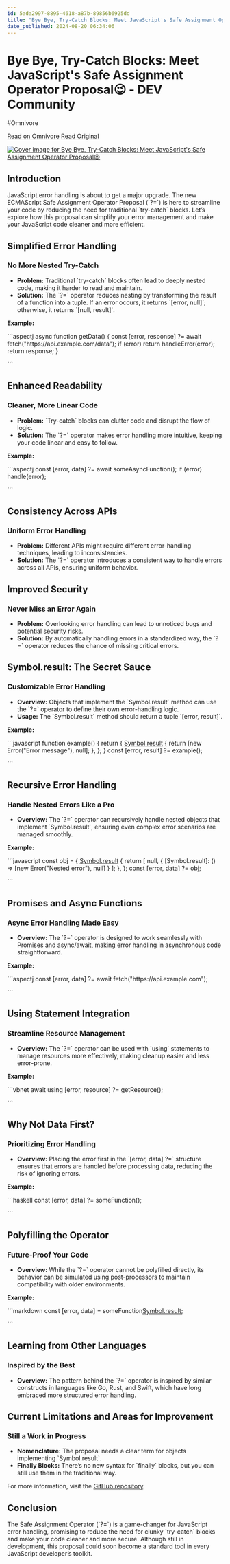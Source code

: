 ```yaml
---
id: 5ada2997-8895-4618-a87b-89856b6925dd
title: "Bye Bye, Try-Catch Blocks: Meet JavaScript's Safe Assignment Operator Proposal😉 - DEV Community"
date_published: 2024-08-20 06:34:06
---
```


# Bye Bye, Try-Catch Blocks: Meet JavaScript's Safe Assignment Operator Proposal😉 - DEV Community
#Omnivore

[Read on Omnivore](https://omnivore.app/me/https-dev-to-dharamgfx-bye-bye-try-catch-blocks-meet-javascripts-19230d3f465)
[Read Original](https://dev.to/dharamgfx/bye-bye-try-catch-blocks-meet-javascripts-safe-assignment-operator-proposal-1j7)



[ ![Cover image for Bye Bye, Try-Catch Blocks: Meet JavaScript&#39;s Safe Assignment Operator Proposal😉](https:&#x2F;&#x2F;proxy-prod.omnivore-image-cache.app&#x2F;1000x420,sOfAJKAYq70zAJxZCw64dbDsPE1XmUP04XpaUj_pHSRY&#x2F;https:&#x2F;&#x2F;media.dev.to&#x2F;cdn-cgi&#x2F;image&#x2F;width&#x3D;1000,height&#x3D;420,fit&#x3D;cover,gravity&#x3D;auto,format&#x3D;auto&#x2F;https%3A%2F%2Fdev-to-uploads.s3.amazonaws.com%2Fuploads%2Farticles%2F2m4efkbmn6t8ciyplclf.png) ](https:&#x2F;&#x2F;media.dev.to&#x2F;cdn-cgi&#x2F;image&#x2F;width&#x3D;1000,height&#x3D;420,fit&#x3D;cover,gravity&#x3D;auto,format&#x3D;auto&#x2F;https%3A%2F%2Fdev-to-uploads.s3.amazonaws.com%2Fuploads%2Farticles%2F2m4efkbmn6t8ciyplclf.png) 

## [ ](#introduction) Introduction

JavaScript error handling is about to get a major upgrade. The new ECMAScript Safe Assignment Operator Proposal (&#x60;?&#x3D;&#x60;) is here to streamline your code by reducing the need for traditional &#x60;try-catch&#x60; blocks. Let’s explore how this proposal can simplify your error management and make your JavaScript code cleaner and more efficient.

## [ ](#simplified-error-handling) Simplified Error Handling

### [ ](#no-more-nested-trycatch) **No More Nested Try-Catch** 

* **Problem:** Traditional &#x60;try-catch&#x60; blocks often lead to deeply nested code, making it harder to read and maintain.
* **Solution:** The &#x60;?&#x3D;&#x60; operator reduces nesting by transforming the result of a function into a tuple. If an error occurs, it returns &#x60;[error, null]&#x60;; otherwise, it returns &#x60;[null, result]&#x60;.

**Example:**  

&#x60;&#x60;&#x60;aspectj
   async function getData() {
     const [error, response] ?&#x3D; await fetch(&quot;https:&#x2F;&#x2F;api.example.com&#x2F;data&quot;);
     if (error) return handleError(error);
     return response;
   }

&#x60;&#x60;&#x60;

## [ ](#enhanced-readability) Enhanced Readability

### [ ](#cleaner-more-linear-code) **Cleaner, More Linear Code** 

* **Problem:** &#x60;Try-catch&#x60; blocks can clutter code and disrupt the flow of logic.
* **Solution:** The &#x60;?&#x3D;&#x60; operator makes error handling more intuitive, keeping your code linear and easy to follow.

**Example:**  

&#x60;&#x60;&#x60;aspectj
   const [error, data] ?&#x3D; await someAsyncFunction();
   if (error) handle(error);

&#x60;&#x60;&#x60;

## [ ](#consistency-across-apis) Consistency Across APIs

### [ ](#uniform-error-handling) **Uniform Error Handling** 

* **Problem:** Different APIs might require different error-handling techniques, leading to inconsistencies.
* **Solution:** The &#x60;?&#x3D;&#x60; operator introduces a consistent way to handle errors across all APIs, ensuring uniform behavior.

## [ ](#improved-security) Improved Security

### [ ](#never-miss-an-error-again) **Never Miss an Error Again** 

* **Problem:** Overlooking error handling can lead to unnoticed bugs and potential security risks.
* **Solution:** By automatically handling errors in a standardized way, the &#x60;?&#x3D;&#x60; operator reduces the chance of missing critical errors.

## [ ](#symbolresult-the-secret-sauce) Symbol.result: The Secret Sauce

### [ ](#customizable-error-handling) **Customizable Error Handling** 

* **Overview:** Objects that implement the &#x60;Symbol.result&#x60; method can use the &#x60;?&#x3D;&#x60; operator to define their own error-handling logic.
* **Usage:** The &#x60;Symbol.result&#x60; method should return a tuple &#x60;[error, result]&#x60;.

**Example:**  

&#x60;&#x60;&#x60;javascript
   function example() {
     return {
       [Symbol.result]() {
         return [new Error(&quot;Error message&quot;), null];
       },
     };
   }
   const [error, result] ?&#x3D; example();

&#x60;&#x60;&#x60;

## [ ](#recursive-error-handling) Recursive Error Handling

### [ ](#handle-nested-errors-like-a-pro) **Handle Nested Errors Like a Pro** 

* **Overview:** The &#x60;?&#x3D;&#x60; operator can recursively handle nested objects that implement &#x60;Symbol.result&#x60;, ensuring even complex error scenarios are managed smoothly.

**Example:**  

&#x60;&#x60;&#x60;javascript
   const obj &#x3D; {
     [Symbol.result]() {
       return [
         null,
         { [Symbol.result]: () &#x3D;&gt; [new Error(&quot;Nested error&quot;), null] }
       ];
     },
   };
   const [error, data] ?&#x3D; obj;

&#x60;&#x60;&#x60;

## [ ](#promises-and-async-functions) Promises and Async Functions

### [ ](#async-error-handling-made-easy) **Async Error Handling Made Easy** 

* **Overview:** The &#x60;?&#x3D;&#x60; operator is designed to work seamlessly with Promises and async&#x2F;await, making error handling in asynchronous code straightforward.

**Example:**  

&#x60;&#x60;&#x60;aspectj
   const [error, data] ?&#x3D; await fetch(&quot;https:&#x2F;&#x2F;api.example.com&quot;);

&#x60;&#x60;&#x60;

## [ ](#using-statement-integration) Using Statement Integration

### [ ](#streamline-resource-management) **Streamline Resource Management** 

* **Overview:** The &#x60;?&#x3D;&#x60; operator can be used with &#x60;using&#x60; statements to manage resources more effectively, making cleanup easier and less error-prone.

**Example:**  

&#x60;&#x60;&#x60;vbnet
   await using [error, resource] ?&#x3D; getResource();

&#x60;&#x60;&#x60;

## [ ](#why-not-data-first) Why Not Data First?

### [ ](#prioritizing-error-handling) **Prioritizing Error Handling** 

* **Overview:** Placing the error first in the &#x60;[error, data] ?&#x3D;&#x60; structure ensures that errors are handled before processing data, reducing the risk of ignoring errors.

**Example:**  

&#x60;&#x60;&#x60;haskell
   const [error, data] ?&#x3D; someFunction();

&#x60;&#x60;&#x60;

## [ ](#polyfilling-the-operator) Polyfilling the Operator

### [ ](#futureproof-your-code) **Future-Proof Your Code** 

* **Overview:** While the &#x60;?&#x3D;&#x60; operator cannot be polyfilled directly, its behavior can be simulated using post-processors to maintain compatibility with older environments.

**Example:**  

&#x60;&#x60;&#x60;markdown
   const [error, data] &#x3D; someFunction[Symbol.result]();

&#x60;&#x60;&#x60;

## [ ](#learning-from-other-languages) Learning from Other Languages

### [ ](#inspired-by-the-best) **Inspired by the Best** 

* **Overview:** The pattern behind the &#x60;?&#x3D;&#x60; operator is inspired by similar constructs in languages like Go, Rust, and Swift, which have long embraced more structured error handling.

## [ ](#current-limitations-and-areas-for-improvement) Current Limitations and Areas for Improvement

### [ ](#still-a-work-in-progress) **Still a Work in Progress** 

* **Nomenclature:** The proposal needs a clear term for objects implementing &#x60;Symbol.result&#x60;.
* **Finally Blocks:** There’s no new syntax for &#x60;finally&#x60; blocks, but you can still use them in the traditional way.

For more information, visit the [GitHub repository](https:&#x2F;&#x2F;github.com&#x2F;arthurfiorette&#x2F;proposal-safe-assignment-operator).

## [ ](#conclusion) Conclusion

The Safe Assignment Operator (&#x60;?&#x3D;&#x60;) is a game-changer for JavaScript error handling, promising to reduce the need for clunky &#x60;try-catch&#x60; blocks and make your code cleaner and more secure. Although still in development, this proposal could soon become a standard tool in every JavaScript developer’s toolkit.